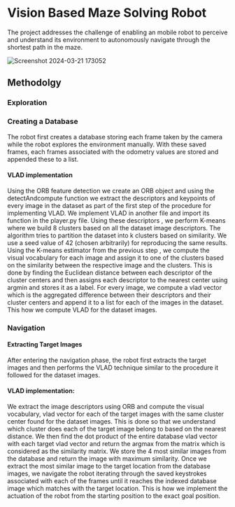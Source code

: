 # Vision Based Maze Solving Robot
The project addresses the challenge of enabling an mobile robot to perceive and understand its environment to autonomously navigate through the shortest path in the maze.

![Screenshot 2024-03-21 173052](https://github.com/AabidPatel/monocular_perception/assets/73630123/d76ddb78-e35c-40ee-8d68-68859f9a6f47)

## Methodolgy

### Exploration

### Creating a Database
The robot first creates a database storing each frame taken by the camera while the robot explores the environment manually. With these saved frames, each frames associated with the odometry values are stored and appended these to a list.

#### VLAD implementation

Using the ORB feature detection we create an ORB object and using the  detectAndcompute function we extract the descriptors and keypoints of every image in the dataset as part of the first step of the procedure for implementing VLAD. We implement VLAD in another file and import its function in the player.py file. Using these descriptors , we perform K-means where we build 8 clusters based on all the dataset image descriptors. The algorithm tries to partition the dataset into k clusters based on similarity. We use a seed value of 42 (chosen arbitrarily) for reproducing the same results. Using the K-means estimator from the previous step , we compute the visual vocabulary for each image and assign it to one of the clusters based on the similarity between the respective image and the clusters.  This is done by finding the Euclidean distance between each descriptor of the cluster centers and then assigns each descriptor to the nearest center using argmin and stores it as a label. For every image, we compute a vlad vector which is the aggregated difference between their descriptors and their cluster centers and append it to a list for each of the images in the dataset. This how we compute VLAD for the dataset images.


### Navigation

#### Extracting Target Images

After entering the navigation phase, the robot first extracts the target images and then performs the VLAD technique similar to the procedure it followed for the dataset images.

#### VLAD implementation:

We extract the image descriptors using ORB and compute the visual vocabulary, vlad vector for each of the target images with the same cluster center found for the dataset images. This is done so that we understand which cluster does each of the target image belong to based on the nearest distance. We then find the dot product of the entire database vlad vector with each target vlad vector and return the argmax from the matrix which is considered as the similarity matrix. We store the 4 most  similar images from the database and return the image with maximum similarity. Once we extract the most similar image to the target location from the database images, we navigate the robot iterating through the saved keystrokes associated with each of the frames until it reaches the indexed database image which matches with the target location. This is how we implement the actuation of the robot from the starting position to the exact goal position.



